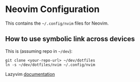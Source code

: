 # Neovim Configuration

This contains the `~/.config/nvim` files for Neovim.

## How to use symbolic link across devices

This is (assuming repo in `~/dev`):

```shell
git clone <your-repo-url> ~/dev/dotfiles
ln -s ~/dev/dotfiles/nvim ~/.config/nvim
```

Lazyvim [documentation](https://lazyvim.github.io/installation)
